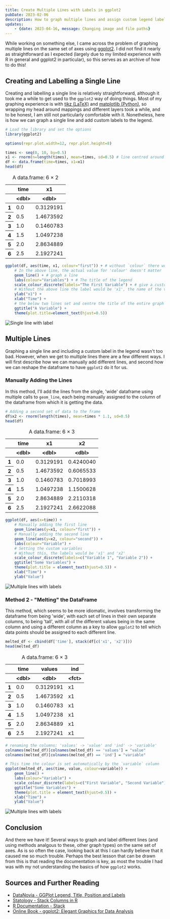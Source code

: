 ```yaml
---
title: Create Multiple Lines with Labels in ggplot2
pubDate: 2023-02-06
description: How to graph multiple lines and assign custom legend labels using the ggplot2 package for R
updates:
	- {date: 2023-04-16, message: Changing image and file paths}
---
```


While working on something else, I came across the problem of graphing multiple lines on the same set of axes using [ggplot2](https://ggplot2.tidyverse.org/). I did not find it nearly as straightforward as I expected (largely due to my limited experience with R in general and ggplot2 in particular), so this serves as an archive of how to do this!

## Creating and Labelling a Single Line

Creating and labelling a single line is relatively straightforward, although it took me a while to get used to the `ggplot2` way of doing things. Most of my graphing experience is with [tikz (LaTeX)](https://github.com/pgf-tikz/pgf) and [matplotlib (Python)](https://matplotlib.org/), so wrapping my head around mappings and different layers took a while, and to be honest, I am still not particularly comfortable with it. Nonetheless, here is how we can graph a single line and add custom labels to the legend.

```r
# Load the library and set the options
library(ggplot2)

options(repr.plot.width=12, repr.plot.height=8)
```

```r
times <- seq(0, 10, by=0.5)
x1 <- rnorm(n=length(times), mean=times, sd=0.5) # line centred around y = x but with some error
df <- data.frame(time=times, x1=x1)
head(df)
```

<table class="dataframe">
<caption>A data.frame: 6 × 2</caption>
<thead>
	<tr><th></th><th scope=col>time</th><th scope=col>x1</th></tr>
	<tr><th></th><th scope=col>&lt;dbl&gt;</th><th scope=col>&lt;dbl&gt;</th></tr>
</thead>
<tbody>
	<tr><th scope=row>1</th><td>0.0</td><td>0.3129191</td></tr>
	<tr><th scope=row>2</th><td>0.5</td><td>1.4673592</td></tr>
	<tr><th scope=row>3</th><td>1.0</td><td>0.1460783</td></tr>
	<tr><th scope=row>4</th><td>1.5</td><td>1.0497238</td></tr>
	<tr><th scope=row>5</th><td>2.0</td><td>2.8634889</td></tr>
	<tr><th scope=row>6</th><td>2.5</td><td>2.1927241</td></tr>
</tbody>
</table>

```r
ggplot(df, aes(time, x1, colour="first")) + # without `colour` there would be no legend entry
	# In the above line, the actual value for 'colour' doesn't matter
	geom_line() + # graph a line
	labs(colour="Variables") + # The title of the legend
	scale_colour_discrete(labels="The First Variable") + # give a custom label to the single line
	# Without the above line the label would be 'x1', the name of the variable
	ylab("x1") +
	xlab("Time") +
	# the below two lines set and centre the title of the entire graph
	ggtitle("A Variable") +
	theme(plot.title=element_text(hjust=0.5))
```

![Single line with label](/src/content/blog/2023-02-06-labelling-ggplot/resources/single-line.png)

## Multiple Lines

Graphing a single line and including a custom label in the legend wasn't too bad. However, when we get to multiple lines there are a few different ways. I will first describe how we can manually add different lines, and second how we can reshape the dataframe to have `ggplot2` do it for us.

### Manually Adding the Lines

In this method, I'll add the lines from the single, 'wide' dataframe using multiple calls to `geom_line`, each being manually assigned to the column of the dataframe from which it is getting the data.

```r
# Adding a second set of data to the frame
df$x2 <- rnorm(length(times), mean=times * 1.1, sd=0.5)
head(df)
```

<table class="dataframe">
<caption>A data.frame: 6 × 3</caption>
<thead>
	<tr><th></th><th scope=col>time</th><th scope=col>x1</th><th scope=col>x2</th></tr>
	<tr><th></th><th scope=col>&lt;dbl&gt;</th><th scope=col>&lt;dbl&gt;</th><th scope=col>&lt;dbl&gt;</th></tr>
</thead>
<tbody>
	<tr><th scope=row>1</th><td>0.0</td><td>0.3129191</td><td>0.4240040</td></tr>
	<tr><th scope=row>2</th><td>0.5</td><td>1.4673592</td><td>0.6065533</td></tr>
	<tr><th scope=row>3</th><td>1.0</td><td>0.1460783</td><td>0.7018993</td></tr>
	<tr><th scope=row>4</th><td>1.5</td><td>1.0497238</td><td>1.1500628</td></tr>
	<tr><th scope=row>5</th><td>2.0</td><td>2.8634889</td><td>2.2110318</td></tr>
	<tr><th scope=row>6</th><td>2.5</td><td>2.1927241</td><td>2.6622088</td></tr>
</tbody>
</table>

```r
ggplot(df, aes(x=time)) +
	# Manually adding the first line
	geom_line(aes(y=x1, colour="first")) +
	# Manually adding the second line
	geom_line(aes(y=x2, colour="second")) +
	labs(colour="Variable") +
	# Setting the custom variables
	# Without this, the labels would be 'x1' and 'x2'
	scale_colour_discrete(labels=c("Variable 1", "Variable 2")) +
	ggtitle("Some Variables") +
	theme(plot.title = element_text(hjust=0.5)) +
	xlab("Time") +
	ylab("Value")
```

![Multiple lines with labels](/src/content/blog/2023-02-06-labelling-ggplot/resources/multiple-lines-1.png)

### Method 2 - "Melting" the DataFrame

This method, which seems to be more idiomatic, involves transforming the dataframe from being 'wide', with each set of lines in their own separate columns, to being 'tall', with all of the different values being in the same column and using a different column as a key to allow `ggplot2` to tell which data points should be assigned to each different line.

```r
melted_df <- cbind(df['time'], stack(df[c('x1', 'x2')]))
head(melted_df)
```

<table class="dataframe">
<caption>A data.frame: 6 × 3</caption>
<thead>
	<tr><th></th><th scope=col>time</th><th scope=col>values</th><th scope=col>ind</th></tr>
	<tr><th></th><th scope=col>&lt;dbl&gt;</th><th scope=col>&lt;dbl&gt;</th><th scope=col>&lt;fct&gt;</th></tr>
</thead>
<tbody>
	<tr><th scope=row>1</th><td>0.0</td><td>0.3129191</td><td>x1</td></tr>
	<tr><th scope=row>2</th><td>0.5</td><td>1.4673592</td><td>x1</td></tr>
	<tr><th scope=row>3</th><td>1.0</td><td>0.1460783</td><td>x1</td></tr>
	<tr><th scope=row>4</th><td>1.5</td><td>1.0497238</td><td>x1</td></tr>
	<tr><th scope=row>5</th><td>2.0</td><td>2.8634889</td><td>x1</td></tr>
	<tr><th scope=row>6</th><td>2.5</td><td>2.1927241</td><td>x1</td></tr>
</tbody>
</table>

```r
# renaming the columns: 'values' -> 'value' and 'ind' -> 'variable'
colnames(melted_df)[colnames(melted_df) == 'values'] = "value"
colnames(melted_df)[colnames(melted_df) == 'ind'] = "variable"
```

```r
# This time the colour is set automatically by the `variable` column
ggplot(melted_df, aes(time, value, colour=variable)) +
	geom_line() +
	labs(colour="Variable") +
	scale_colour_discrete(labels=c("First Variable", "Second Variable")) +
	ggtitle("Some Variables") +
	theme(plot.title = element_text(hjust=0.5)) +
	xlab("Time") +
	ylab("Value")
```

![Multiple lines with labels](/src/content/blog/2023-02-06-labelling-ggplot/resources/multiple-lines-2.png)

## Conclusion

And there we have it! Several ways to graph and label different lines (and using methods analgous to these, other graph types) on the same set of axes. As is so often the case, looking back at this I can hardly believe that it caused me so much trouble. Perhaps the best lesson that can be drawn from this is that reading the documentation is key, as most the trouble I had was with my not understanding the basics of how `ggplot2` works.

## Sources and Further Reading

-   [DataNovia - GGPlot Legend, Title, Position and Labels](https://www.datanovia.com/en/blog/ggplot-legend-title-position-and-labels)
-   [Statology - Stack Columns in R](https://www.statology.org/stack-columns-in-r/)
-   [R Documentation - Stack](https://www.rdocumentation.org/packages/utils/versions/3.6.2/topics/stack)
-   [Online Book - ggplot2: Elegant Graphics for Data Analysis](https://ggplot2-book.org/)
